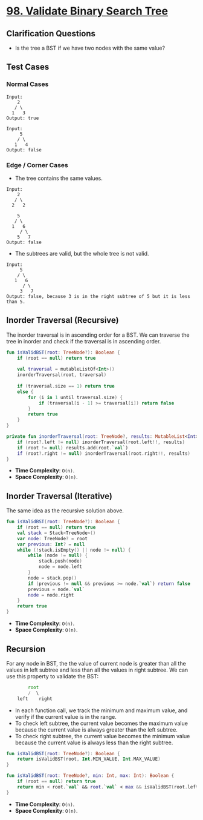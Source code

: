 # [98. Validate Binary Search Tree](https://leetcode.com/problems/validate-binary-search-tree/)

## Clarification Questions
* Is the tree a BST if we have two nodes with the same value?
 
## Test Cases
### Normal Cases
```
Input: 
    2
   / \
  1   3 
Output: true

Input: 
     5
    / \
   1   4
Output: false
```
### Edge / Corner Cases
* The tree contains the same values.
```
Input: 
    2
   / \
  2   2

    5
   / \
  1   6
     / \
    5   7
Output: false
```
* The subtrees are valid, but the whole tree is not valid.
```
Input:
     5
    / \
   1   6
      / \
     3   7
Output: false, because 3 is in the right subtree of 5 but it is less than 5.
```
## Inorder Traversal (Recursive)
The inorder traversal is in ascending order for a BST. We can traverse the tree in inorder and check if the traversal is in ascending order.
```kotlin
fun isValidBST(root: TreeNode?): Boolean {
    if (root == null) return true        
    
    val traversal = mutableListOf<Int>()
    inorderTraversal(root, traversal)
    
    if (traversal.size == 1) return true
    else {
        for (i in 1 until traversal.size) {
            if (traversal[i - 1] >= traversal[i]) return false
        }
        return true
    }
}

private fun inorderTraversal(root: TreeNode?, results: MutableList<Int>) {
    if (root?.left != null) inorderTraversal(root.left!!, results)
    if (root != null) results.add(root.`val`)
    if (root?.right != null) inorderTraversal(root.right!!, results)
}
```
* **Time Complexity**: `O(n)`.
* **Space Complexity**: `O(n)`.

## Inorder Traversal (Iterative)
The same idea as the recursive solution above.
```kotlin
fun isValidBST(root: TreeNode?): Boolean {
    if (root == null) return true
    val stack = Stack<TreeNode>()
    var node: TreeNode? = root
    var previous: Int? = null
    while (!stack.isEmpty() || node != null) {
        while (node != null) {
            stack.push(node)
            node = node.left
        }
        node = stack.pop()
        if (previous != null && previous >= node.`val`) return false
        previous = node.`val`
        node = node.right
    }
    return true
}
```
* **Time Complexity**: `O(n)`.
* **Space Complexity**: `O(n)`.

## Recursion
For any node in BST, the the value of current node is greater than all the values in left subtree and less than all the values in right subtree. We can use this property to validate the BST:
```js
        root
        /  \
    left    right
```
* In each function call, we track the minimum and maximum value, and verify if the current value is in the range.
* To check left subtree, the current value becomes the maximum value because the current value is always greater than the left subtree.
* To check right subtree, the current value becomes the minimum value because the current value is always less than the right subtree.
```kotlin
fun isValidBST(root: TreeNode?): Boolean {
    return isValidBST(root, Int.MIN_VALUE, Int.MAX_VALUE)
}

fun isValidBST(root: TreeNode?, min: Int, max: Int): Boolean {
    if (root == null) return true
    return min < root.`val` && root.`val` < max && isValidBST(root.left, min, root.`val`) && isValidBST(root.right, root.`val`, max)
}
```

* **Time Complexity**: `O(n)`.
* **Space Complexity**: `O(n)`.